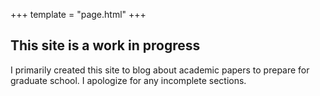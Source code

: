 +++
template = "page.html"
+++

## This site is a work in progress

I primarily created this site to blog about academic papers to prepare for graduate school. I apologize for any incomplete sections. 
